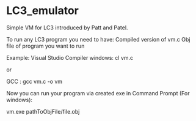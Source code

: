 # LC3_emulator
Simple VM for LC3 introduced by Patt and Patel.

To run any LC3 program you need to have:
Compiled version of vm.c
Obj file of program you want to run

Example: 
Visual Studio Compiler windows:
cl vm.c

or

GCC :
gcc vm.c -o vm

Now you can run your program via created exe in Command Prompt (For windows):

vm.exe pathToObjFile/file.obj
